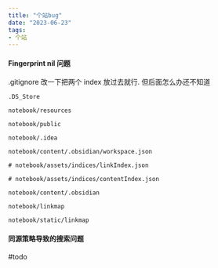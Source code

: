 ```yaml
---
title: "个站bug"
date: "2023-06-23"
tags:
- 个站
---
```


#### Fingerprint nil 问题
.gitignore 改一下把两个 index 放过去就行.
但后面怎么办还不知道
```
.DS_Store

notebook/resources

notebook/public

notebook/.idea

notebook/content/.obsidian/workspace.json

# notebook/assets/indices/linkIndex.json

# notebook/assets/indices/contentIndex.json

notebook/content/.obsidian

notebook/linkmap

notebook/static/linkmap
```

#### 同源策略导致的搜索问题
#todo 